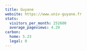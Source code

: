 ```yaml
---
title: Guyane
website: https://www.univ-guyane.fr
stats:
  visitors_per_month: 252600
  average_pageviews: 4.29
carbon:
  home: 5.23
  legal: 0
---
```

